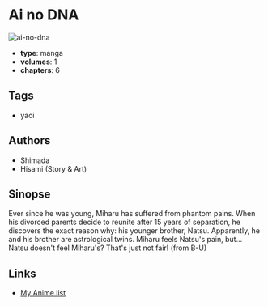 # Ai no DNA

![ai-no-dna](https://cdn.myanimelist.net/images/manga/1/2556.jpg)

-   **type**: manga
-   **volumes**: 1
-   **chapters**: 6

## Tags

-   yaoi

## Authors

-   Shimada
-   Hisami (Story & Art)

## Sinopse

Ever since he was young, Miharu has suffered from phantom pains. When his divorced parents decide to reunite after 15 years of separation, he discovers the exact reason why: his younger brother, Natsu. Apparently, he and his brother are astrological twins. Miharu feels Natsu's pain, but... Natsu doesn't feel Miharu's? That's just not fair!
(from B-U)

## Links

-   [My Anime list](https://myanimelist.net/manga/2363/Ai_no_DNA)
